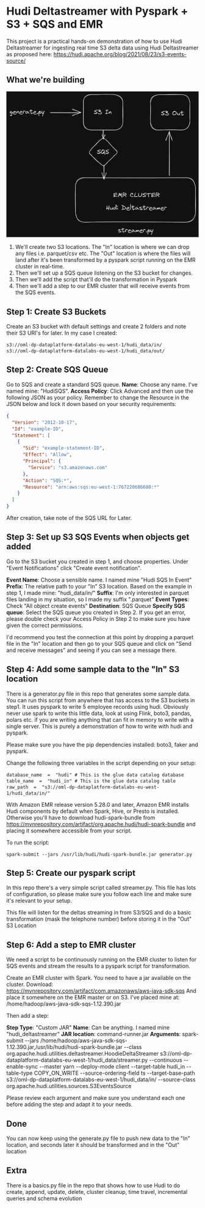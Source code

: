 # Hudi Deltastreamer with Pyspark + S3 + SQS and EMR

This project is a practical hands-on demonstration of how to use Hudi Deltastreamer for ingesting real time S3 delta data using Hudi Deltastreamer as proposed here: https://hudi.apache.org/blog/2021/08/23/s3-events-source/

## What we're building

![enter image description here](https://raw.githubusercontent.com/wernerbihl/hudi-emr-step-deltastreamer-sample/master/preview.png)

1. We'll create two S3 locations. The "In" location is where we can drop any files i.e. parquet/csv etc. The "Out" location is where the files will land after it's been transformed by a pyspark script running on the EMR cluster in real-time.
2. Then we'll set up a SQS queue listening on the S3 bucket for changes.
3. Then we'll add the script that'll do the transformation in Pyspark
4. Then we'll add a step to our EMR cluster that will receive events from the SQS events.

## Step 1: Create S3 Buckets

Create an S3 bucket with default settings and create 2 folders and note their S3 URI's for later. In my case I created:

```
s3://oml-dp-dataplatform-datalabs-eu-west-1/hudi_data/in/
s3://oml-dp-dataplatform-datalabs-eu-west-1/hudi_data/out/
```

## Step 2: Create SQS Queue

Go to SQS and create a standard SQS queue.
**Name**: Choose any name. I've named mine: "HudiSQS".
**Access Policy**: Click Advanced and then use the following JSON as your policy. Remember to change the Resource in the JSON below and lock it down based on your security requirements:

```json
{
  "Version": "2012-10-17",
  "Id": "example-ID",
  "Statement": [
    {
      "Sid": "example-statement-ID",
      "Effect": "Allow",
      "Principal": {
        "Service": "s3.amazonaws.com"
      },
      "Action": "SQS:*",
      "Resource": "arn:aws:sqs:eu-west-1:767220686680:*"
    }
  ]
}
```

After creation, take note of the SQS URL for Later.

## Step 3: Set up S3 SQS Events when objects get added

Go to the S3 bucket you created in step 1, and choose properties. Under "Event Notifications" click "Create event notification".

**Event Name**: Choose a sensible name. I named mine "Hudi SQS In Event"
**Prefix**: The relative path to your "In" S3 location. Based on the example in step 1, I made mine: "hudi_data/in/"
**Suffix**: I'm only interested in parquet files landing in my situation, so I made my suffix ".parquet"
**Event Types**: Check "All object create events"
**Destination**: SQS Queue
**Specify SQS queue**: Select the SQS queue you created in Step 2. If you get an error, please double check your Access Policy in Step 2 to make sure you have given the correct permissions.

I'd recommend you test the connection at this point by dropping a parquet file in the "In" location and then go to your SQS queue and click on "Send and receive messages" and seeing if you can see a message there.

## Step 4: Add some sample data to the "In" S3 location

There is a generator.py file in this repo that generates some sample data. You can run this script from anywhere that has access to the S3 buckets in step1. It uses pyspark to write 5 employee records using hudi. Obviously never use spark to write this little data, look at using Flink, boto3, pandas, polars etc. if you are writing anything that can fit in memory to write with a single server. This is purely a demonstration of how to write with hudi and pyspark.

Please make sure you have the pip dependencies installed: boto3, faker and pyspark.

Change the following three variables in the script depending on your setup:

```
database_name  =  "hudi" # This is the glue data catalog database
table_name  =  "hudi_in" # This is the glue data catalog table
raw_path  =  "s3://oml-dp-dataplatform-datalabs-eu-west-1/hudi_data/in/"
```

With Amazon EMR release version 5.28.0 and later, Amazon EMR installs Hudi components by default when Spark, Hive, or Presto is installed. Otherwise you'll have to download hudi-spark-bundle from https://mvnrepository.com/artifact/org.apache.hudi/hudi-spark-bundle and placing it somewhere accessible from your script.

To run the script:

```
spark-submit --jars /usr/lib/hudi/hudi-spark-bundle.jar generator.py
```

## Step 5: Create our pyspark script

In this repo there's a very simple script called streamer.py. This file has lots of configuration, so please make sure you follow each line and make sure it's relevant to your setup.

This file will listen for the deltas streaming in from S3/SQS and do a basic transformation (mask the telephone number) before storing it in the "Out" S3 Location

## Step 6: Add a step to EMR cluster

We need a script to be continuously running on the EMR cluster to listen for SQS events and stream the results to a pyspark script for transformation.

Create an EMR cluster with Spark. You need to have a jar available on the cluster. Download:
https://mvnrepository.com/artifact/com.amazonaws/aws-java-sdk-sqs
And place it somewhere on the EMR master or on S3. I've placed mine at: /home/hadoop/aws-java-sdk-sqs-1.12.390.jar

Then add a step:

**Step Type**: "Custom JAR"
**Name**: Can be anything. I named mine "hudi_deltastreamer"
**JAR location**: command-runner.jar
**Arguments**:
spark-submit --jars /home/hadoop/aws-java-sdk-sqs-1.12.390.jar,/usr/lib/hudi/hudi-spark-bundle.jar --class org.apache.hudi.utilities.deltastreamer.HoodieDeltaStreamer s3://oml-dp-dataplatform-datalabs-eu-west-1/hudi_data/streamer.py --continuous --enable-sync --master yarn --deploy-mode client --target-table hudi_in --table-type COPY_ON_WRITE --source-ordering-field ts --target-base-path s3://oml-dp-dataplatform-datalabs-eu-west-1/hudi_data/in/ --source-class org.apache.hudi.utilities.sources.S3EventsSource

Please review each argument and make sure you understand each one before adding the step and adapt it to your needs.

## Done

You can now keep using the generate.py file to push new data to the "In" location, and seconds later it should be transformed and in the "Out" location

## Extra

There is a basics.py file in the repo that shows how to use Hudi to do create, append, update, delete, cluster cleanup, time travel, incremental queries and schema evolution
